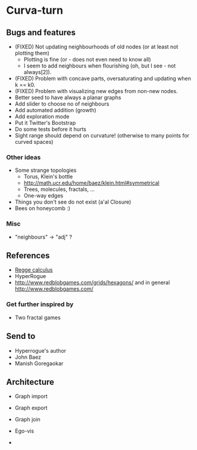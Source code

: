 # Curva-turn

## Bugs and features

* (FIXED) Not updating neighbourhoods of old nodes (or at least not plotting them)
    * Plotting is fine (or - does not even need to know all)
    * I seem to add neighbours when flourishing (oh, but I see - not always[2]).
* (FIXED) Problem with concave parts, oversaturating and updating when k == k0.
* (FIXED) Problem with visualizing new edges from non-new nodes.
* Better seed to have always a planar graphs
* Add slider to choose no of neighbours
* Add automated addition (growth)
* Add exploration mode
* Put it Twitter's Bootstrap
* Do some tests before it hurts
* Sight range should depend on curvature! (otherwise to many points for curved spaces)

### Other ideas

* Some strange topologies
    * Torus, Klein's bottle 
    * http://math.ucr.edu/home/baez/klein.html#symmetrical
    * Trees, molecules, fractals, ...
    * One-way edges
* Things you don't see do not exist (a'al Closure)
* Bees on honeycomb :)

### Misc

* "neighbours" -> "adj" ?

## References

* [Regge calculus](http://en.wikipedia.org/wiki/Regge_calculus)
* HyperRogue
* http://www.redblobgames.com/grids/hexagons/ and in general http://www.redblobgames.com/

### Get further inspired by

* Two fractal games

## Send to

* Hyperrogue's author
* John Baez
* Manish Goregaokar

## Architecture

* Graph import
* Graph export
* Graph join


* Ego-vis
* 